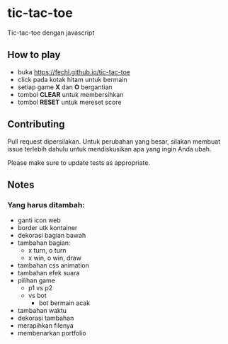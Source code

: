 # tic-tac-toe

Tic-tac-toe dengan javascript

## How to play

- buka https://fechl.github.io/tic-tac-toe
- click pada kotak hitam untuk bermain
- setiap game **X** dan **O** bergantian
- tombol **CLEAR** untuk membersihkan
- tombol **RESET** untuk mereset score

## Contributing
Pull request dipersilakan. Untuk perubahan yang besar, silakan membuat issue terlebih dahulu untuk mendiskusikan apa yang ingin Anda ubah.

Please make sure to update tests as appropriate.

## Notes

### Yang harus ditambah:
- ganti icon web
- border utk kontainer
- dekorasi bagian bawah
- tambahan bagian:
  - x turn, o turn
  - x win, o win, draw
- tambahan css animation
- tambahan efek suara
- pilihan game
  - p1 vs p2
  - vs bot
    - bot bermain acak
- tambahan waktu
- dekorasi tambahan
- merapihkan filenya
- membenarkan portfolio

